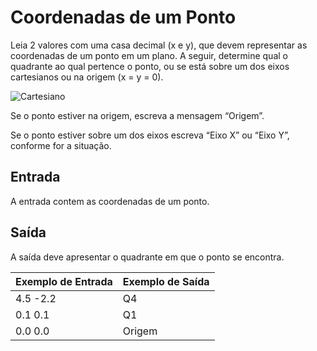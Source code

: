 # Coordenadas de um Ponto
Leia 2 valores com uma casa decimal (x e y), que devem representar as coordenadas de um ponto em um plano. A seguir, determine qual o quadrante ao qual pertence o ponto, ou se está sobre um dos eixos cartesianos ou na origem (x = y = 0).

![Cartesiano](https://resources.beecrowd.com.br/gallery/images/problems/UOJ_1041.png)

Se o ponto estiver na origem, escreva a mensagem “Origem”.

Se o ponto estiver sobre um dos eixos escreva “Eixo X” ou “Eixo Y”, conforme for a situação.

## Entrada
A entrada contem as coordenadas de um ponto.

## Saída
A saída deve apresentar o quadrante em que o ponto se encontra.

|Exemplo de Entrada|Exemplo de Saída   	| 
|---	           |---	                |
|4.5 -2.2          |Q4  		        |
|0.1 0.1           |Q1  		        |
|0.0 0.0           |Origem 		        |
